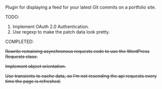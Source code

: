 Plugin for displaying a feed for your latest Git commits on a portfolio site.

TODO:
1. Implement OAuth 2.0 Authentication.
2. Use regexp to make the patch data look pretty.

COMPLETED: 

~~Rewrite remaining asynchronous requests code to use the WordPress Requests class.~~

~~Implement object orientation.~~

~~Use transients to cache data, so I'm not resending the api requests every time the page is refreshed.~~

